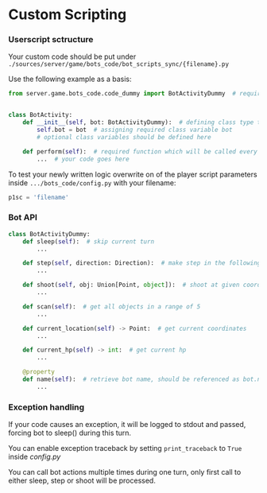# Custom Scripting
### Userscript sctructure

Your custom code should be put under `./sources/server/game/bots_code/bot_scripts_sync/{filename}.py`

Use the following example as a basis:
```python
from server.game.bots_code.code_dummy import BotActivityDummy  # required import


class BotActivity:
    def __init__(self, bot: BotActivityDummy):  # defining class type to help IDE recognize Bot API functions
        self.bot = bot  # assigning required class variable bot
        # optional class variables should be defined here

    def perform(self):  # required function which will be called every step
        ...  # your code goes here
```
To test your newly written logic overwrite on of the player script parameters inside `.../bots_code/config.py` with your filename:
```python
p1sc = 'filename'
```

### Bot API

```python
class BotActivityDummy:
    def sleep(self):  # skip current turn
        ...

    def step(self, direction: Direction):  # make step in the following Direction
        ...

    def shoot(self, obj: Union[Point, object]):  # shoot at given coordinates
        ...

    def scan(self):  # get all objects in a range of 5
        ...

    def current_location(self) -> Point:  # get current coordinates
        ...

    def current_hp(self) -> int:  # get current hp
        ...

    @property
    def name(self):  # retrieve bot name, should be referenced as bot.name
        ...
```

### Exception handling
If your code causes an exception, it will be logged to stdout and passed, forcing bot to sleep() during this turn.

You can enable exception traceback by setting `print_traceback` to `True` inside *config.py*

You can call bot actions multiple times during one turn, only first call to either sleep, step or shoot will be processed.